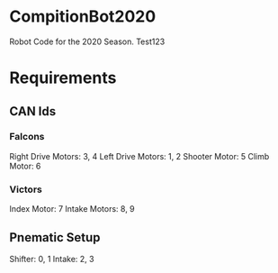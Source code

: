 # CompitionBot2020
Robot Code for the 2020 Season.
Test123

# Requirements
## CAN Ids
### Falcons
Right Drive Motors: 3, 4
Left Drive Motors: 1, 2
Shooter Motor: 5
Climb Motor: 6
### Victors
Index Motor: 7
Intake Motors: 8, 9

## Pnematic Setup
Shifter: 0, 1
Intake: 2, 3
